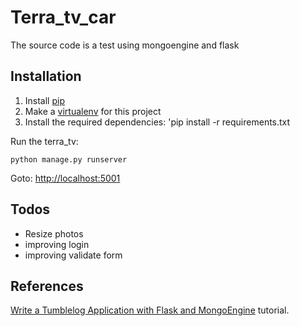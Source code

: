 Terra_tv_car
=================

The source code is a test using mongoengine and flask


Installation
------------

  1. Install [pip](http://www.pip-installer.org/en/latest/installing.html)
  2. Make a [virtualenv](http://virtualenvwrapper.readthedocs.org/en/latest/#introduction) for this project
  3. Install the required dependencies: 'pip install -r requirements.txt

Run the terra_tv:

    python manage.py runserver

Goto: [http://localhost:5001](http://localhost:5001)


Todos
------
* Resize photos
* improving login
* improving validate form


References
----------
[Write a Tumblelog Application with Flask and MongoEngine](http://docs.mongodb.org/manual/tutorial/write-a-tumblelog-application-with-flask-mongoengine/)
tutorial.

